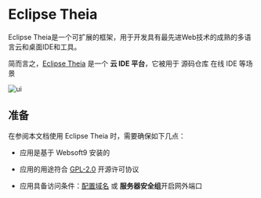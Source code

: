 # Eclipse Theia

Eclipse Theia是一个可扩展的框架，用于开发具有最先进Web技术的成熟的多语言云和桌面IDE和工具。

简而言之，[Eclipse Theia](https://theia-ide.org/) 是一个 **云 IDE 平台**，它被用于 源码仓库 在线 IDE  等场景


![ui](https://libs.websoft9.com/Websoft9/DocsPicture/zh/theia/theia-gui-websoft9.jpg)


## 准备

在参阅本文档使用 Eclipse Theia 时，需要确保如下几点：

- 应用是基于 Websoft9 安装的

- 应用的用途符合 [GPL-2.0](https://opensource.org/licenses/GPL-2.0) 开源许可协议

- 应用具备访问条件：[配置域名](./guide/appsetdomain) 或 **服务器安全组**开启网外端口